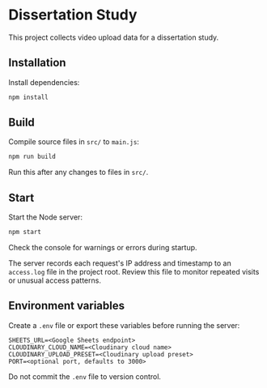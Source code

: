 # Dissertation Study

This project collects video upload data for a dissertation study.

## Installation

Install dependencies:

```bash
npm install
```

## Build

Compile source files in `src/` to `main.js`:

```bash
npm run build
```

Run this after any changes to files in `src/`.

## Start

Start the Node server:

```bash
npm start
```

Check the console for warnings or errors during startup.

The server records each request's IP address and timestamp to an `access.log` file in the project root. Review this file to monitor repeated visits or unusual access patterns.

## Environment variables

Create a `.env` file or export these variables before running the server:

```
SHEETS_URL=<Google Sheets endpoint>
CLOUDINARY_CLOUD_NAME=<Cloudinary cloud name>
CLOUDINARY_UPLOAD_PRESET=<Cloudinary upload preset>
PORT=<optional port, defaults to 3000>
```

Do not commit the `.env` file to version control.
